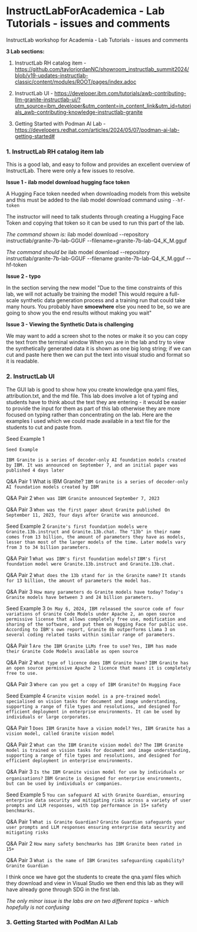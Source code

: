 # InstructLabForAcademica - Lab Tutorials - issues and comments
InstructLab workshop for Academia - Lab Tutorials - issues and comments

**3 Lab sections:**


1.  InstructLab RH catalog item - https://github.com/taylorjordanNC/showroom_instructlab_summit2024/blob/v19-updates-instructlab-classic/content/modules/ROOT/pages/index.adoc

2.  InstructLab UI - https://developer.ibm.com/tutorials/awb-contributing-llm-granite-instructlab-ui/?utm_source=ibm_developer&utm_content=in_content_link&utm_id=tutorials_awb-contributing-knowledge-instructlab-granite

3.  Getting Started with Podman AI Lab - https://developers.redhat.com/articles/2024/05/07/podman-ai-lab-getting-started#



### 1.  InstructLab RH catalog item lab ###

This is a good lab, and easy to follow and provides an excellent overview of InstructLab.  There were only a few issues to resolve.

**Issue 1 - ilab model download hugging face token**

A Hugging Face token needed when downloading models from this website and this must be added to the ilab model download command using `--hf-token` 

The instructor will need to talk students through creating a Hugging Face Token and copying that token so it can be used to run this part of the lab. 

*The command shown is:*
ilab model download --repository instructlab/granite-7b-lab-GGUF --filename=granite-7b-lab-Q4_K_M.gguf

*The command should be*
ilab model download --repository instructlab/granite-7b-lab-GGUF --filename granite-7b-lab-Q4_K_M.gguf --hf-token <your-huggingface-token>


**Issue 2 - typo**

In the section serving the new model
"Due to the time constraints of this lab, we will not actually be training the model! This would require a full-scale synthetic data generation process and a training run that could take many hours. You probably have **smoewhere** else you need to be, so we are going to show you the end results without making you wait"


**Issue 3 - Viewing the Synthetic Data is challenging** 

We may want to add a screen shot to the notes or make it so you can copy the text from the terminal window
When you are in the lab and try to view the synthetically generated data it is shown as one big long string; if we can cut and paste here then we can put the text into visual studio and format so it is readable. 


### 2.  InstructLab UI ###

The GUI lab is good to show how you create knowledge qna.yaml files, attribution.txt, and the md file.  This lab does involve a lot of typing and students have to think about the text they are entering - it would be easier to provide the input for them as part of this lab otherwise they are more focused on typing rather than concentrating on the lab. Here are the examples I used which we could made available in a text file for the students to cut and paste from. 

Seed Example 1


    Seed Example

    IBM Granite is a series of decoder-only AI foundation models created by IBM. It was announced on September 7, and an initial paper was published 4 days later

Q&A Pair 1
        What is IBM Granite?
`IBM Granite is a series of decoder-only AI foundation models created by IBM`

Q&A Pair 2
`When was IBM Granite announced`
`September 7, 2023`

Q&A Pair 3
`When was the first paper about Granite published `
`On September 11, 2023, four days after Granite was announced.`


Seed Example 2
`Granite's first foundation models were Granite.13b.instruct and Granite.13b.chat. The "13b" in their name comes from 13 billion, the amount of parameters they have as models, lesser than most of the larger models of the time. Later models vary from 3 to 34 billion parameters.`

Q&A Pair 1
`What was IBM's first foundation models?`
`IBM's first foundation model were Granite.13b.instruct and Granite.13b.chat.`

Q&A Pair 2
`What does the 13b stand for in the Granite name?`
`It stands for 13 billion, the amount of parameters the model has.`

Q&A Pair 3
`How many parameters do Granite models have today?`
`Today's Granite models have between 3 and 24 billion parameters.`




Seed Example 3
`On May 6, 2024, IBM released the source code of four variations of Granite Code Models under Apache 2, an open source permissive license that allows completely free use, modification and sharing of the software, and put them on Hugging Face for public use. According to IBM's own report, Granite 8b outperforms Llama 3 on several coding related tasks within similar range of parameters.`

Q&A Pair 1
`Are the IBM Granite LLMs free to use?`
`Yes, IBM has made their Granite Code Models available as open source`

Q&A Pair 2
`What type of licence does IBM Granite have?`
`IBM Granite has an open source permissive Apache 2 licence that means it is completely free to use.`

Q&A Pair 3
`Where can you get a copy of IBM Granite?`
`On Hugging Face`


Seed Example 4
`Granite vision model is a pre-trained model specialised on vision tasks for document and image understanding, supporting a range of file types and resolutions, and designed for efficient deployment in enterprise environments. It can be used by individuals or large corporates. `

Q&A Pair 1
`Does IBM Granite have a vision model?`
`Yes, IBM Granite has a vision model, called Granite vision model`

Q&A Pair 2
`What can the IBM Granite vision model do?`
`The IBM Granite model is trained on vision tasks for document and image understanding, supporting a range of file types and resolutions, and designed for efficient deployment in enterprise environments.`

Q&A Pair 3
`Is the IBM Granite vision model for use by individuals or organisations?`
`IBM Granite is designed for enterprise environments, but can be used by individuals or companies. `



Seed Example 5
`You can safeguard AI with Granite Guardian, ensuring enterprise data security and mitigating risks across a variety of user prompts and LLM responses, with top performance in 15+ safety benchmarks.`

Q&A Pair 1
`What is Granite Guardian?`
`Granite Guardian safeguards your user prompts and LLM responses ensuring enterprise data security and mitigating risks`

Q&A Pair 2
`How many safety benchmarks has IBM Granite been rated in `
`15+`

Q&A Pair 3
`What is the name of IBM Granites safeguarding capability?`
`Granite Guardian`



I think once we have got the students to create the qna.yaml files which they download and view in Visual Studio we then end this lab as they will have already gone through SDG in the first lab. 


*The only minor issue is the labs are on two different topics - which hopefully is not confusing*



### 3. Getting Started with PodMan AI Lab ###